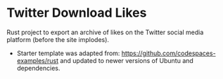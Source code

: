 # Twitter Download Likes

Rust project to export an archive of likes on the Twitter social media platform (before the site implodes).

- Starter template was adapted from: https://github.com/codespaces-examples/rust and updated to newer versions of Ubuntu and dependencies.

